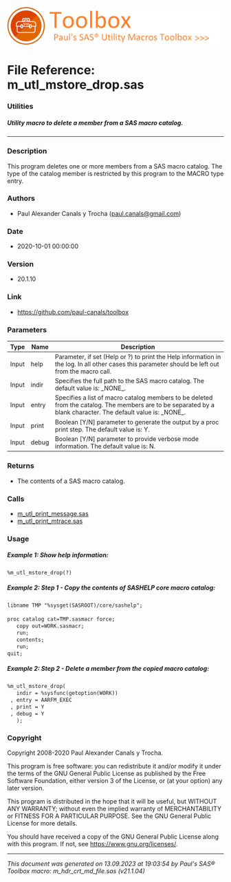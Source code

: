 ![../../misc/images/doc_header.png](../../misc/images/doc_header.png)
# 
# File Reference: m_utl_mstore_drop.sas

### Utilities

##### Utility macro to delete a member from a SAS macro catalog.

***

### Description
This program deletes one or more members from a SAS macro catalog. The type of the catalog member is restricted by this program to the MACRO type entry.

### Authors
* Paul Alexander Canals y Trocha (paul.canals@gmail.com)

### Date
* 2020-10-01 00:00:00

### Version
* 20.1.10

### Link
* https://github.com/paul-canals/toolbox

### Parameters
| Type | Name | Description |
| ---- | ---- | ----------- |
| Input | help | Parameter, if set (Help or ?) to print the Help information in the log. In all other cases this parameter should be left out from the macro call. |
| Input | indir | Specifies the full path to the SAS macro catalog. The default value is: \_NONE\_. |
| Input | entry | Specifies a list of macro catalog members to be deleted from the catalog. The members are to be separated by a blank character. The default value is: \_NONE\_. |
| Input | print | Boolean [Y/N] parameter to generate the output by a proc print step. The default value is: Y. |
| Input | debug | Boolean [Y/N] parameter to provide verbose mode information. The default value is: N. |

### Returns
* The contents of a SAS macro catalog.

### Calls
* [m_utl_print_message.sas](m_utl_print_message.md)
* [m_utl_print_mtrace.sas](m_utl_print_mtrace.md)

### Usage

##### Example 1: Show help information:
```sas
%m_utl_mstore_drop(?)
```

##### Example 2: Step 1 - Copy the contents of SASHELP core macro catalog:
```sas
libname TMP "%sysget(SASROOT)/core/sashelp";

proc catalog cat=TMP.sasmacr force;
   copy out=WORK.sasmacr;
   run;
   contents;
   run;
quit;
```

##### Example 2: Step 2 - Delete a member from the copied macro catalog:
```sas
%m_utl_mstore_drop(
   indir = %sysfunc(getoption(WORK))
 , entry = AARFM_EXEC
 , print = Y
 , debug = Y
   );
```

### Copyright
Copyright 2008-2020 Paul Alexander Canals y Trocha. 
 
This program is free software: you can redistribute it and/or modify 
it under the terms of the GNU General Public License as published by 
the Free Software Foundation, either version 3 of the License, or 
(at your option) any later version. 
 
This program is distributed in the hope that it will be useful, 
but WITHOUT ANY WARRANTY; without even the implied warranty of 
MERCHANTABILITY or FITNESS FOR A PARTICULAR PURPOSE. See the 
GNU General Public License for more details. 
 
You should have received a copy of the GNU General Public License 
along with this program. If not, see <https://www.gnu.org/licenses/>. 


***
*This document was generated on 13.09.2023 at 19:03:54  by Paul's SAS&reg; Toolbox macro: m_hdr_crt_md_file.sas (v21.1.04)*
